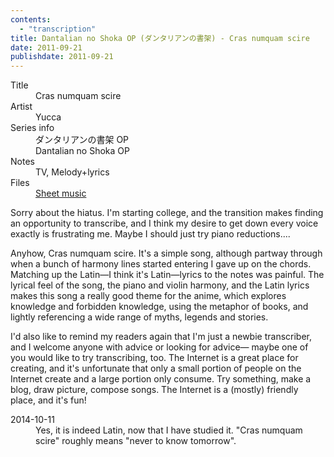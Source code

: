 ```yaml
---
contents:
  - "transcription"
title: Dantalian no Shoka OP (ダンタリアンの書架) - Cras numquam scire
date: 2011-09-21
publishdate: 2011-09-21
---
```


<dl>
  <dt>Title</dt>
  <dd>Cras numquam scire</dd>
  <dt>Artist</dt>
  <dd>Yucca</dd>
  <dt>Series info</dt>
  <dd>ダンタリアンの書架 OP</dd>
  <dd>Dantalian no Shoka OP</dd>
  <dt>Notes</dt>
  <dd>TV, Melody+lyrics</dd>
  <dt>Files</dt>
  <dd><a href="/files/sheetmusic/cras_numquam_scire.pdf">Sheet music</a></dd>
</dl>

Sorry about the hiatus.  I'm starting college, and the transition makes
finding an opportunity to transcribe, and I think my desire to get down
every voice exactly is frustrating me.  Maybe I should just try piano
reductions....

Anyhow, Cras numquam scire.  It's a simple song, although partway
through when a bunch of harmony lines started entering I gave up on the
chords.  Matching up the Latin—I think it's Latin—lyrics to the notes
was painful.  The lyrical feel of the song, the piano and violin
harmony, and the Latin lyrics makes this song a really good theme for
the anime, which explores knowledge and forbidden knowledge, using the
metaphor of books, and lightly referencing a wide range of myths,
legends and stories.

I'd also like to remind my readers again that I'm just a newbie
transcriber, and I welcome anyone with advice or looking for advice—
maybe one of you would like to try transcribing, too.  The Internet is a
great place for creating, and it's unfortunate that only a small portion
of people on the Internet create and a large portion only consume.  Try
something, make a blog, draw picture, compose songs.  The Internet is a
(mostly) friendly place, and it's fun!

<dl>
  <dt>2014-10-11</dt>
  <dd>
    Yes, it is indeed Latin, now that I have studied it.  "Cras numquam
    scire" roughly means "never to know tomorrow".
  </dd>
</dl>
